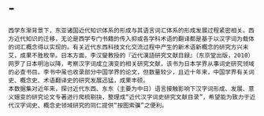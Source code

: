 # -
    西学东渐背景下，东亚诸国近代知识体系的形成与其语言词汇体系的形成发展过程紧密相关。西方近代知识的迁移，无论是西学专门书籍的传入抑或各学科术语的翻译都是基于以汉字词为载体的词汇概念得以实现的。有关近代东西科技文化交流过程中产生的新术语新概念的研究方兴未艾，成果不胜枚举。日本方面，李汉燮教授的『近代漢語研究文献目録』（东京堂出版，2010）网罗了日本明治以降，考察汉字词成立演变的相关研究文献，该书为日本学界从事词史研究领域的必查书目。李书中虽也收录部分中国学界的论文，但数量较少，且近十年来，中国学界有关词史、概念史、术语翻译史的研究发展迅猛，成果丰硕。
    本数据集对近年来，探讨近代东西、东东（主要为中日）语言接触影响下汉字词形成、发展、意义嬗变的研究论文专著进行爬梳剔抉，整理成“近代汉字词史研究文献目录”，希望能为致力于近代汉字词史、概念史领域研究的同仁提供“按图索骥”之便利。

